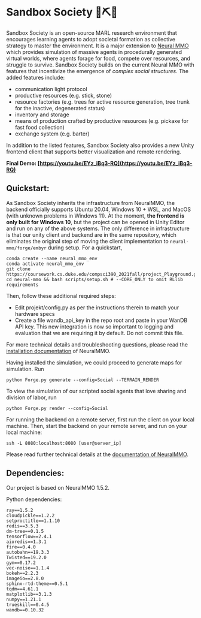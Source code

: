 # Sandbox Society 🤖⛏️🍎

Sandbox Society is an open-source MARL research environment that encourages learning agents to adopt societal formation as collective strategy to master the environment. It is a major extension to [Neural MMO](https://github.com/jsuarez5341/neural-mmo) which provides simulation of massive agents in procedurally generated virtual worlds, where agents forage for food, compete over resources, and struggle to survive. Sandbox Society builds on the current Neural MMO with features that incentivize the emergence of _complex social structures_. The added features include:
-   communication light protocol
-   productive resources (e.g. stick, stone)
-  resource factories (e.g. trees for active resource generation, tree trunk for the inactive, degenerated status)
-   inventory and storage
-   means of production crafted by productive resources (e.g. pickaxe for fast food collection) 
-   exchange system (e.g. barter)

In addition to the listed features, Sandbox Society also provides a new Unity frontend client that supports better visualization and remote rendering. 

**Final Demo: [https://youtu.be/EYz_iBq3-RQ](https://youtu.be/EYz_iBq3-RQ)**

## Quickstart:
As Sandbox Society inherits the infrastructure from NeuralMMO, the backend officially supports Ubuntu 20.04, Windows 10 + WSL, and MacOS (with unknown problems in Windows 11). At the moment, **the frontend is only built for Windows 10**, but the project can be opened in Unity Editor and run on any of the above systems. The only difference in infrastructure is that our unity client and backend are in the same repository, which  eliminates the original step of moving the client implementation to `neural-mmo/forge/embyr` during setup.
For a quickstart,
```
conda create --name neural_mmo_env
conda activate neural_mmo_env
git clone https://coursework.cs.duke.edu/compsci390_2021fall/project_Playground.git
cd neural-mmo && bash scripts/setup.sh # --CORE_ONLY to omit RLlib requirements
```
Then, follow these additional required steps:  
- Edit projekt/config.py as per the instructions therein to match your hardware specs
- Create a file wandb_api_key in the repo root and paste in your WanDB API key. This new integration is now so important to logging and evaluation that we are requiring it by default. Do not commit this file.

For more technical details and troubleshooting questions, please read the [installation documentation](https://jsuarez5341.github.io/neural-mmo/build/html/rst/userguide.html#installation) of NeuralMMO.
 
Having installed the simulation, we could proceed to generate maps for simulation. Run 
```
python Forge.py generate --config=Social --TERRAIN_RENDER

```
To view the simulation of our scripted social agents that love sharing and division of labor, run
```
python Forge.py render --config=Social
```
For running the backend on a remote server, first run the client on your local machine. Then, start the backend on your remote server, and run on your local machine:
```
ssh -L 8080:localhost:8080 [user@server_ip]
```
 Please read further technical details at the [documentation of NeuralMMO](https://jsuarez5341.github.io/neural-mmo/build/html/rst/userguide.html). 
  
 ## Dependencies:
Our project is based on NeuralMMO 1.5.2. 

Python dependencies:
 ``` 
ray==1.5.2  
cloudpickle==1.2.2  
setproctitle==1.1.10 
redis==3.5.3  
dm-tree==0.1.5  
tensorflow==2.4.1 
aioredis==1.3.1 
fire==0.4.0   
autobahn==19.3.3 
Twisted==19.2.0 
gym==0.17.2   
vec-noise==1.1.4   
bokeh==2.2.3   
imageio==2.8.0  
sphinx-rtd-theme==0.5.1  
tqdm==4.61.1  
matplotlib==3.1.3  
numpy==1.21.1  
trueskill==0.4.5   
wandb==0.10.32  
```

